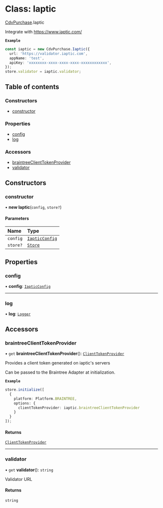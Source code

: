 # Class: Iaptic

[CdvPurchase](../modules/CdvPurchase.md).Iaptic

Integrate with https://www.iaptic.com/

**`Example`**

```ts
const iaptic = new CdvPurchase.Iaptic({
  url: 'https://validator.iaptic.com',
  appName: 'test',
  apiKey: 'xxxxxxxx-xxxx-xxxx-xxxx-xxxxxxxxxxxx',
});
store.validator = iaptic.validator;
```

## Table of contents

### Constructors

- [constructor](CdvPurchase.Iaptic.md#constructor)

### Properties

- [config](CdvPurchase.Iaptic.md#config)
- [log](CdvPurchase.Iaptic.md#log)

### Accessors

- [braintreeClientTokenProvider](CdvPurchase.Iaptic.md#braintreeclienttokenprovider)
- [validator](CdvPurchase.Iaptic.md#validator)

## Constructors

### constructor

• **new Iaptic**(`config`, `store?`)

#### Parameters

| Name | Type |
| :------ | :------ |
| `config` | [`IapticConfig`](../interfaces/CdvPurchase.IapticConfig.md) |
| `store?` | [`Store`](CdvPurchase.Store.md) |

## Properties

### config

• **config**: [`IapticConfig`](../interfaces/CdvPurchase.IapticConfig.md)

___

### log

• **log**: [`Logger`](CdvPurchase.Logger.md)

## Accessors

### braintreeClientTokenProvider

• `get` **braintreeClientTokenProvider**(): [`ClientTokenProvider`](../modules/CdvPurchase.Braintree.md#clienttokenprovider)

Provides a client token generated on iaptic's servers

Can be passed to the Braintree Adapter at initialization.

**`Example`**

```ts
store.initialize([
  {
    platform: Platform.BRAINTREE,
    options: {
      clientTokenProvider: iaptic.braintreeClientTokenProvider
    }
  }
]);
```

#### Returns

[`ClientTokenProvider`](../modules/CdvPurchase.Braintree.md#clienttokenprovider)

___

### validator

• `get` **validator**(): `string`

Validator URL

#### Returns

`string`

